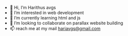 - 👋 Hi, I’m Harithus avgs
- 👀 I’m interested in web development
- 🌱 I’m currently learning html and js
- 💞️ I’m looking to collaborate on parallax website building
- 📫 reach me at my mail hariavgs@gmail.com

<!---
Harithus-avgs/Harithus-avgs is a ✨ special ✨ repository because its `README.md` (this file) appears on your GitHub profile.
You can click the Preview link to take a look at your changes.
--->
